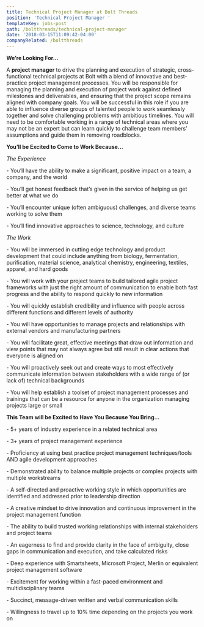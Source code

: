```yaml
---
title: Technical Project Manager at Bolt Threads
position: 'Technical Project Manager '
templateKey: jobs-post
path: /boltthreads/technical-project-manager
date: '2018-03-15T11:09:42-04:00'
companyRelated: /boltthreads
---
```

**We’re Looking For...**

A **project manager** to drive the planning and execution of strategic, cross-functional technical projects at Bolt with a blend of innovative and best-practice project management processes. You will be responsible for managing the planning and execution of project work against defined milestones and deliverables, and ensuring that the project scope remains aligned with company goals.  You will be successful in this role if you are able to influence diverse groups of talented people to work seamlessly together and solve challenging problems with ambitious timelines.  You will need to be comfortable working in a range of technical areas where you may not be an expert but can learn quickly to challenge team members’ assumptions and guide them in removing roadblocks.

**You’ll be Excited to Come to Work Because…**

_The Experience_

\- You’ll have the ability to make a significant, positive impact on a team, a company, and the world

\- You’ll get honest feedback that’s given in the service of helping us get better at what we do

\- You’ll encounter unique (often ambiguous) challenges, and diverse teams working to solve them

\- You’ll find innovative approaches to science, technology, and culture



_The Work_

\- You will be immersed in cutting edge technology and product development that could include anything from biology, fermentation, purification, material science, analytical chemistry, engineering, textiles, apparel, and hard goods

\- You will work with your project teams to build tailored agile project frameworks with just the right amount of communication to enable both fast progress and the ability to respond quickly to new information

\- You will quickly establish credibility and influence with people across different functions and different levels of authority

\- You will have opportunities to manage projects and relationships with external vendors and manufacturing partners

\- You will facilitate great, effective meetings that draw out information and view points that may not always agree but still result in clear actions that everyone is aligned on

\- You will proactively seek out and create ways to most effectively communicate information between stakeholders with a wide range of (or lack of) technical backgrounds

\- You will help establish a toolset of project management processes and trainings that can be a resource for anyone in the organization managing projects large or small



**This Team will be Excited to Have You Because You Bring...**

\- 5+ years of industry experience in a related technical area

\- 3+ years of project management experience

\- Proficiency at using best practice project management techniques/tools AND agile development approaches

\- Demonstrated ability to balance multiple projects or complex projects with multiple workstreams

\- A self-directed and proactive working style in which opportunities are identified and addressed prior to leadership direction

\- A creative mindset to drive innovation and continuous improvement in the project management function

\- The ability to build trusted working relationships with internal stakeholders and project teams

\- An eagerness to find and provide clarity in the face of ambiguity, close gaps in communication and execution, and take calculated risks

\- Deep experience with Smartsheets, Microsoft Project, Merlin or equivalent project management software

\- Excitement for working within a fast-paced environment and multidisciplinary teams

\- Succinct, message-driven written and verbal communication skills

\- Willingness to travel up to 10% time depending on the projects you work on
